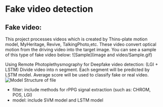 # Fake video detection
## Fake video:
This project processes videos which is created by Thins-plate motion model, MyHeritage, Revive, TalkingPhoto,etc. These video convert optical motion from the driving video into the target image. You can see a sample of this type of fake video below:
![Sample](image and video/Sample.gif)

Using Remote Photoplethysmography for Deepfake video detection: (LGI + LSTM)
Divide video into n segment. Each segment will be predicted by LSTM model. Average score will be used to classify fake or real video.
![Model](model.png)
Structure of file
- filter: include methods for rPPG signal extraction (such as: CHROM, POS, LGI)
- model: include SVM model and LSTM model
